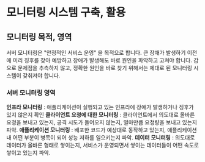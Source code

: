 # 모니터링 시스템 구축, 활용

## 모니터링 목적, 영역
서버 모니터링은 "안정적인 서비스 운영" 을 목적으로 합니다. 큰 장애가 발생하기 이전에 미리 징후를 찾아 예방하고 장애가 발생해도 바로 원인을 파악하고 고쳐야 합니다. 감으로 문제점을 추측하지 않고, 정확한 원인을 바로 찾기 위해서는 제대로 된 모니터링 시스템이 갖춰져야 합니다.

### 서버 모니터링 영역
**인프라 모니터링** : 애플리케이션이 실행되고 있는 인프라에 장애가 발생하거나 징후가 있지 않은지 확인
**클라이언트 요청에 대한 모니터링** : 클라이언트에서 의도대로 올바른 요청을 보내고 있는지, 공격 시도가 들어오지 않는지, 얼마만큼 요청량을 보내고 있는지 파악.
**애플리케이션 모니터링** : 배포한 코드가 예상대로 동작하고 있는지, 애플리케이션 내 어떤 부분이 병목이 되어 성능 저하를 일으키는지 파악.
**데이터 모니터링** : 의도대로 데이터가 올바른 형태로 쌓이는지, 서비스가 운영되면서 쌓이는 데이터들이 어떤 속도로 쌓이고 있는지 파악.
<!--stackedit_data:
eyJoaXN0b3J5IjpbLTE0MzMzMjU5MTAsLTM1MTc5MTQxMSwtMT
czODk4MzY4XX0=
-->